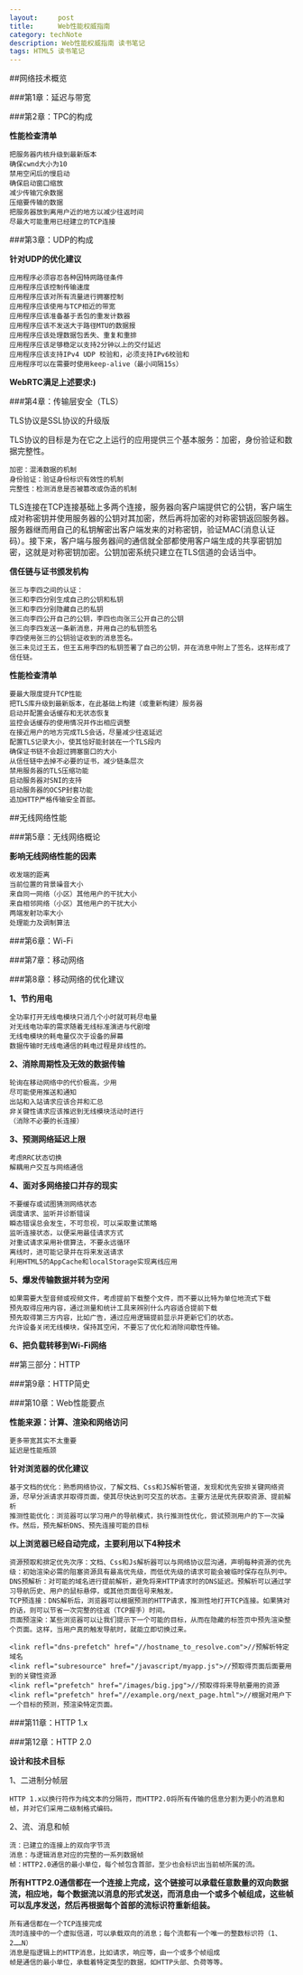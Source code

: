 ```yaml
---
layout:     post
title:      Web性能权威指南
category: techNote
description: Web性能权威指南 读书笔记
tags: HTML5 读书笔记
---
```

##网络技术概览

###第1章：延迟与带宽

###第2章：TPC的构成

**性能检查清单**

    把服务器内核升级到最新版本
    确保cwnd大小为10
    禁用空闲后的慢启动
    确保启动窗口缩放
    减少传输冗余数据
    压缩要传输的数据
    把服务器放到离用户近的地方以减少往返时间
    尽最大可能重用已经建立的TCP连接

###第3章：UDP的构成

**针对UDP的优化建议**

    应用程序必须容忍各种因特网路径条件
    应用程序应该控制传输速度
    应用程序应该对所有流量进行拥塞控制
    应用程序应该使用与TCP相近的带宽
    应用程序应该准备基于丢包的重发计数器
    应用程序应该不发送大于路径MTU的数据报
    应用程序应该处理数据包丢失、重复和重排
    应用程序应该足够稳定以支持2分钟以上的交付延迟
    应用程序应该支持IPv4 UDP 校验和，必须支持IPv6校验和
    应用程序可以在需要时使用keep-alive（最小间隔15s）

**WebRTC满足上述要求:)**

###第4章：传输层安全（TLS）

TLS协议是SSL协议的升级版

TLS协议的目标是为在它之上运行的应用提供三个基本服务：加密，身份验证和数据完整性。
    
    加密：混淆数据的机制
    身份验证：验证身份标识有效性的机制
    完整性：检测消息是否被篡改或伪造的机制

TLS连接在TCP连接基础上多两个连接，服务器向客户端提供它的公钥，客户端生成对称密钥并使用服务器的公钥对其加密，然后再将加密的对称密钥返回服务器。服务器继而用自己的私钥解密出客户端发来的对称密钥，验证MAC(消息认证码）。接下来，客户端与服务器间的通信就全部都使用客户端生成的共享密钥加密，这就是对称密钥加密。公钥加密系统只建立在TLS信道的会话当中。

**信任链与证书颁发机构**

    张三与李四之间的认证：
    张三和李四分别生成自己的公钥和私钥
    张三和李四分别隐藏自己的私钥
    张三向李四公开自己的公钥，李四也向张三公开自己的公钥
    张三向李四发送一条新消息，并用自己的私钥签名
    李四使用张三的公钥验证收到的消息签名。
    张三未见过王五，但王五用李四的私钥签署了自己的公钥，并在消息中附上了签名，这样形成了信任链。

**性能检查清单**

    要最大限度提升TCP性能
    把TLS库升级到最新版本，在此基础上构建（或重新构建）服务器
    启动并配置会话缓存和无状态恢复
    监控会话缓存的使用情况并作出相应调整
    在接近用户的地方完成TLS会话，尽量减少往返延迟
    配置TLS记录大小，使其恰好能封装在一个TLS段内
    确保证书链不会超过拥塞窗口的大小
    从信任链中去掉不必要的证书，减少链条层次
    禁用服务器的TLS压缩功能
    启动服务器对SNI的支持
    启动服务器的OCSP封套功能
    追加HTTP严格传输安全首部。

##无线网络性能

###第5章：无线网络概论 

**影响无线网络性能的因素**

    收发端的距离
    当前位置的背景噪音大小
    来自同一网络（小区）其他用户的干扰大小
    来自相邻网络（小区）其他用户的干扰大小
    两端发射功率大小
    处理能力及调制算法

###第6章：Wi-Fi

###第7章：移动网络

###第8章：移动网络的优化建议

**1、节约用电**
    
    全功率打开无线电模块只消几个小时就可耗尽电量
    对无线电功率的需求随着无线标准演进与代剧增
    无线电模块的耗电量仅次于设备的屏幕
    数据传输时无线电通信的耗电过程是非线性的。

**2、消除周期性及无效的数据传输**

    轮询在移动网络中的代价极高，少用
    尽可能使用推送和通知
    出站和入站请求应该合并和汇总
    非关键性请求应该推迟到无线模块活动时进行
    （消除不必要的长连接）

**3、预测网络延迟上限**

    考虑RRC状态切换
    解耦用户交互与网络通信

**4、面对多网络接口并存的现实**

    不要缓存或试图猜测网络状态
    调度请求、监听并诊断错误
    瞬态错误总会发生，不可忽视，可以采取重试策略
    监听连接状态，以便采用最佳请求方式
    对重试请求采用补偿算法，不要永远循环
    离线时，进可能记录并在将来发送请求
    利用HTML5的AppCache和localStorage实现离线应用

**5、爆发传输数据并转为空闲**

    如果需要大型音频或视频文件，考虑提前下载整个文件，而不要以比特为单位地流式下载
    预先取得应用内容，通过测量和统计工具来辨别什么内容适合提前下载
    预先取得第三方内容，比如广告，通过应用逻辑提前显示并更新它们的状态。
    允许设备关闭无线模块，保持其空闲，不要忘了优化和消除间歇性传输。

**6、把负载转移到Wi-Fi网络**

##第三部分：HTTP

###第9章：HTTP简史

###第10章：Web性能要点

**性能来源：计算、渲染和网络访问**
    
    更多带宽其实不太重要
    延迟是性能瓶颈

**针对浏览器的优化建议**

    基于文档的优化：熟悉网络协议，了解文档、Css和JS解析管道，发现和优先安排关键网络资源，尽早分派请求并取得页面，使其尽快达到可交互的状态。主要方法是优先获取资源、提前解析
    推测性能优化：浏览器可以学习用户的导航模式，执行推测性优化，尝试预测用户的下一次操作。然后，预先解析DNS、预先连接可能的目标

**以上浏览器已经自动完成，主要利用以下4种技术**
    
    资源预取和排定优先次序：文档、Css和Js解析器可以与网络协议层沟通，声明每种资源的优先级：初始渲染必需的阻塞资源具有最高优先级，而低优先级的请求可能会被临时保存在队列中。
    DNS预解析：对可能的域名进行提前解析，避免将来HTTP请求时的DNS延迟。预解析可以通过学习导航历史、用户的鼠标悬停，或其他页面信号来触发。
    TCP预连接：DNS解析后，浏览器可以根据预测的HTTP请求，推测性地打开TCP连接。如果猜对的话，则可以节省一次完整的往返（TCP握手）时间。
    页面预渲染：某些浏览器可以让我们提示下一个可能的目标，从而在隐藏的标签页中预先渲染整个页面。这样，当用户真的触发导航时，就能立即切换过来。

    <link refl="dns-prefetch" href="//hostname_to_resolve.com">//预解析特定域名
    <link refl="subresource" href="/javascript/myapp.js">//预取得页面后面要用到的关键性资源
    <link refl="prefetch" href="/images/big.jpg">//预取得将来导航要用的资源
    <link refl="prefetch" href="//example.org/next_page.html">//根据对用户下一个目标的预测，预渲染特定页面。

###第11章：HTTP 1.x

###第12章：HTTP 2.0

**设计和技术目标**

1、二进制分帧层

    HTTP 1.x以换行符作为纯文本的分隔符，而HTTP2.0将所有传输的信息分割为更小的消息和帧，并对它们采用二级制格式编码。

2、流、消息和帧
    
    流：已建立的连接上的双向字节流
    消息：与逻辑消息对应的完整的一系列数据帧
    帧：HTTP2.0通信的最小单位，每个帧包含首部，至少也会标识出当前帧所属的流。

**所有HTTP2.0通信都在一个连接上完成，这个链接可以承载任意数量的双向数据流，相应地，每个数据流以消息的形式发送，而消息由一个或多个帧组成，这些帧可以乱序发送，然后再根据每个首部的流标识符重新组装。**

    所有通信都在一个TCP连接完成
    流时连接中的一个虚拟信道，可以承载双向的消息；每个流都有一个唯一的整数标识符（1、2……N）
    消息是指逻辑上的HTTP消息，比如请求，响应等，由一个或多个帧组成
    帧是通信的最小单位，承载着特定类型的数据，如HTTP头部、负荷等等。



















